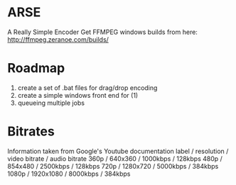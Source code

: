 ARSE
====

A Really Simple Encoder
Get FFMPEG windows builds from here: http://ffmpeg.zeranoe.com/builds/

Roadmap
=======

1. create a set of .bat files for drag/drop encoding
2. create a simple windows front end for (1)
3. queueing multiple jobs

Bitrates
========

Information taken from Google's Youtube documentation
label / resolution / video bitrate / audio bitrate
360p / 640x360 / 1000kbps / 128kbps
480p / 854x480 / 2500kbps / 128kbps
720p / 1280x720 / 5000kbps / 384kbps
1080p / 1920x1080 / 8000kbps / 384kbps
